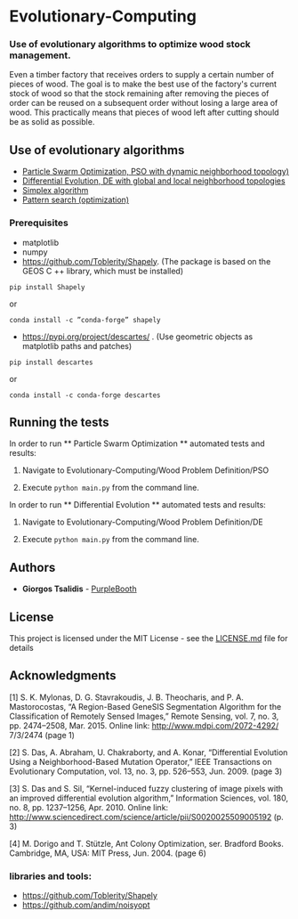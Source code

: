 # Evolutionary-Computing

### Use of evolutionary algorithms to optimize wood stock management.

Even a timber factory that receives orders to supply a certain number of pieces of wood. The goal is to make the best use of the factory's current stock of wood so that the stock remaining after removing the pieces of order can be reused on a subsequent order without losing a large area of ​​wood. This practically means that pieces of wood left after cutting should be as solid as possible.

## Use of evolutionary algorithms

* [Particle Swarm Optimization, PSO with dynamic neighborhood topology)](https://en.wikipedia.org/wiki/Particle_swarm_optimization) 
* [Differential Evolution, DE with global and local neighborhood topologies](https://en.wikipedia.org/wiki/Differential_evolution) 
* [Simplex algorithm](https://en.wikipedia.org/wiki/Simplex_algorithm) 
* [Pattern search (optimization)](https://en.wikipedia.org/wiki/Pattern_search_(optimization)) 

### Prerequisites

* matplotlib
* numpy 
* https://github.com/Toblerity/Shapely. (The package is based on the GEOS C ++ library, which must be installed)

```
pip install Shapely
```
or
```
conda install -c ”conda-forge” shapely
```

* https://pypi.org/project/descartes/ . (Use geometric objects as matplotlib paths and patches)

```
pip install descartes
```
or
```
conda install -c conda-forge descartes 
```

## Running the tests

In order to run ** Particle Swarm Optimization ** automated tests and results:
1) Navigate to  Evolutionary-Computing/Wood Problem Definition/PSO

2) Execute ``` python main.py ``` from the command line.


In order to run ** Differential Evolution ** automated tests and results:
1) Navigate to  Evolutionary-Computing/Wood Problem Definition/DE

2) Execute ``` python main.py ``` from the command line.


## Authors

* **Giorgos Tsalidis** - [PurpleBooth](https://github.com/PurpleBooth)


## License

This project is licensed under the MIT License - see the [LICENSE.md](LICENSE.md) file for details

## Acknowledgments

[1] S. K. Mylonas, D. G. Stavrakoudis, J. B. Theocharis, and P. A. Mastorocostas, “A Region-Based
GeneSIS Segmentation Algorithm for the Classification of Remotely Sensed Images,” Remote
Sensing, vol. 7, no. 3, pp. 2474–2508, Mar. 2015. Online link: http://www.mdpi.com/2072-4292/
7/3/2474 (page 1)

[2] S. Das, A. Abraham, U. Chakraborty, and A. Konar, “Differential Evolution Using a Neighborhood-Based Mutation Operator,” IEEE Transactions on Evolutionary Computation, vol. 13, no. 3,
pp. 526–553, Jun. 2009. (page 3)

[3] S. Das and S. Sil, “Kernel-induced fuzzy clustering of image pixels with an improved differential
evolution algorithm,” Information Sciences, vol. 180, no. 8, pp. 1237–1256, Apr. 2010. Online link:
http://www.sciencedirect.com/science/article/pii/S0020025509005192 (p. 3)

[4] M. Dorigo and T. Stützle, Ant Colony Optimization, ser. Bradford Books. Cambridge, MA, USA:
MIT Press, Jun. 2004. (page 6)

### libraries and tools:

* https://github.com/Toblerity/Shapely
* https://github.com/andim/noisyopt
